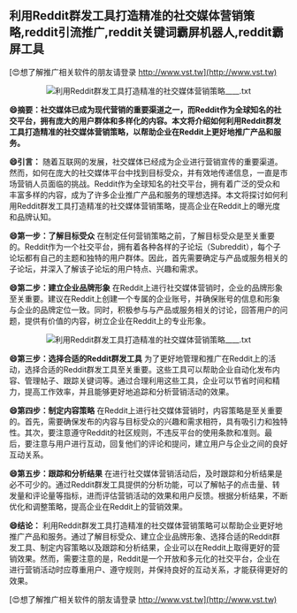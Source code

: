 ## **利用Reddit群发工具打造精准的社交媒体营销策略,reddit引流推广,reddit关键词霸屏机器人,reddit霸屏工具**

[😍想了解推广相关软件的朋友请登录 http://www.vst.tw](http://www.vst.tw)

 <center><img src="https://vst.tw/MP4/tuiguang/png/5.png" alt="利用Reddit群发工具打造精准的社交媒体营销策略____.txt"></center>

**😄摘要：社交媒体已成为现代营销的重要渠道之一，而Reddit作为全球知名的社交平台，拥有庞大的用户群体和多样化的内容。本文将介绍如何利用Reddit群发工具打造精准的社交媒体营销策略，以帮助企业在Reddit上更好地推广产品和服务。**

**😄引言：**
随着互联网的发展，社交媒体已经成为企业进行营销宣传的重要渠道。然而，如何在庞大的社交媒体平台中找到目标受众，并有效地传递信息，一直是市场营销人员面临的挑战。Reddit作为全球知名的社交平台，拥有着广泛的受众和丰富多样的内容，成为了许多企业推广产品和服务的理想选择。本文将探讨如何利用Reddit群发工具打造精准的社交媒体营销策略，提高企业在Reddit上的曝光度和品牌认知。

**😄第一步：了解目标受众**
在制定任何营销策略之前，了解目标受众是至关重要的。Reddit作为一个社交平台，拥有着各种各样的子论坛（Subreddit），每个子论坛都有自己的主题和独特的用户群体。因此，首先需要确定与产品或服务相关的子论坛，并深入了解该子论坛的用户特点、兴趣和需求。

**😄第二步：建立企业品牌形象**
在Reddit上进行社交媒体营销时，企业的品牌形象至关重要。建议在Reddit上创建一个专属的企业账号，并确保账号的信息和形象与企业的品牌定位一致。同时，积极参与与产品或服务相关的讨论，回答用户的问题，提供有价值的内容，树立企业在Reddit上的专业形象。

 <center><img src="https://vst.tw/MP4/tuiguang/png/4.png" alt="利用Reddit群发工具打造精准的社交媒体营销策略____.txt"></center>

**😄第三步：选择合适的Reddit群发工具**
为了更好地管理和推广在Reddit上的活动，选择合适的Reddit群发工具至关重要。这些工具可以帮助企业自动化发布内容、管理帖子、跟踪关键词等。通过合理利用这些工具，企业可以节省时间和精力，提高工作效率，并且能够更好地追踪和分析营销活动的效果。

**😄第四步：制定内容策略**
在Reddit上进行社交媒体营销时，内容策略是至关重要的。首先，需要确保发布的内容与目标受众的兴趣和需求相符，具有吸引力和独特性。其次，要注意遵守Reddit的社区规则，不违反平台的使用条款和准则。最后，要注意与用户进行互动，回复他们的评论和提问，建立用户与企业之间的良好互动关系。

**😄第五步：跟踪和分析结果**
在进行社交媒体营销活动后，及时跟踪和分析结果是必不可少的。通过Reddit群发工具提供的分析功能，可以了解帖子的点击量、转发量和评论量等指标，进而评估营销活动的效果和用户反馈。根据分析结果，不断优化和调整策略，提高企业在Reddit上的营销效果。

**😄结论：**
利用Reddit群发工具打造精准的社交媒体营销策略可以帮助企业更好地推广产品和服务。通过了解目标受众、建立企业品牌形象、选择合适的Reddit群发工具、制定内容策略以及跟踪和分析结果，企业可以在Reddit上取得更好的营销效果。然而，需要注意的是，Reddit是一个开放和多元化的社交平台，企业在进行营销活动时应尊重用户、遵守规则，并保持良好的互动关系，才能获得更好的效果。

[😍想了解推广相关软件的朋友请登录 http://www.vst.tw](http://www.vst.tw)



